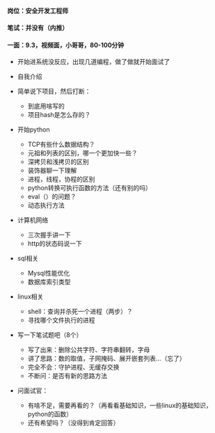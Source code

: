 #### 岗位：安全开发工程师

#### 笔试：并没有（内推）

#### 一面：9.3，视频面，小哥哥，80-100分钟

- 开始进系统没反应，出现几道编程，做了做就开始面试了

- 自我介绍
- 简单说下项目，然后打断：
  - 到底用啥写的
  - 项目hash是怎么存的？
- 开始python
  - TCP有些什么数据结构？
  - 元祖和列表的区别，哪一个更加快一些？
  - 深拷贝和浅拷贝的区别
  - 装饰器聊一下理解
  - 进程，线程，协程的区别
  - python转换可执行函数的方法（还有别的吗）
  - eval（）的问题？
  - 动态执行方法
- 计算机网络
  - 三次握手讲一下
  - http的状态码说一下
- sql相关
  - Mysql性能优化
  - 数据库索引类型
- linux相关
  - shell：查询并杀死一个进程（两步）？
  - 寻找哪个文件执行的进程
- 写一下笔试题吧（8个）
  - 写了出来：删除公共字符、字符串翻转，字母
  - 讲了思路：数的取值，子网掩码、展开嵌套列表...（忘了）
  - 完全不会：守护进程、无缓存交换
  - 不断问：是否有新的思路方法
- 问面试官：
  - 有啥不足，需要再看的？（再看看基础知识，一些linux的基础知识，python的函数）
  - 还有希望吗？（没得到肯定回答）

#### 

